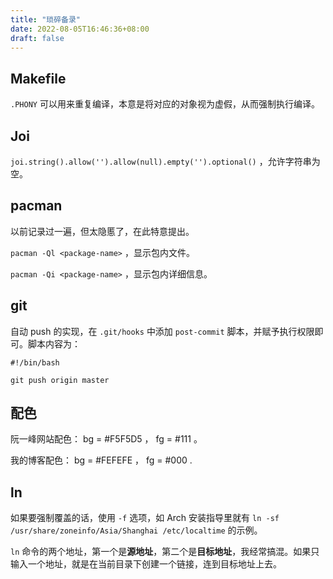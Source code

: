 ```yaml
---
title: "琐碎备录"
date: 2022-08-05T16:46:36+08:00
draft: false
---
```


## Makefile

`.PHONY` 可以用来重复编译，本意是将对应的对象视为虚假，从而强制执行编译。

## Joi

`joi.string().allow('').allow(null).empty('').optional()` ，允许字符串为空。

## pacman

以前记录过一遍，但太隐慝了，在此特意提出。

`pacman -Ql <package-name>` ，显示包内文件。

`pacman -Qi <package-name>` ，显示包内详细信息。

## git

自动 push 的实现，在 `.git/hooks` 中添加 `post-commit` 脚本，并赋予执行权限即可。脚本内容为：

```shell
#!/bin/bash

git push origin master
```

## 配色

阮一峰网站配色： bg = #F5F5D5 ， fg = #111 。

我的博客配色： bg = #FEFEFE ， fg = #000 .

## ln

如果要强制覆盖的话，使用 `-f` 选项，如 Arch 安装指导里就有 `ln -sf /usr/share/zoneinfo/Asia/Shanghai /etc/localtime` 的示例。

`ln` 命令的两个地址，第一个是**源地址**，第二个是**目标地址**，我经常搞混。如果只输入一个地址，就是在当前目录下创建一个链接，连到目标地址上去。
